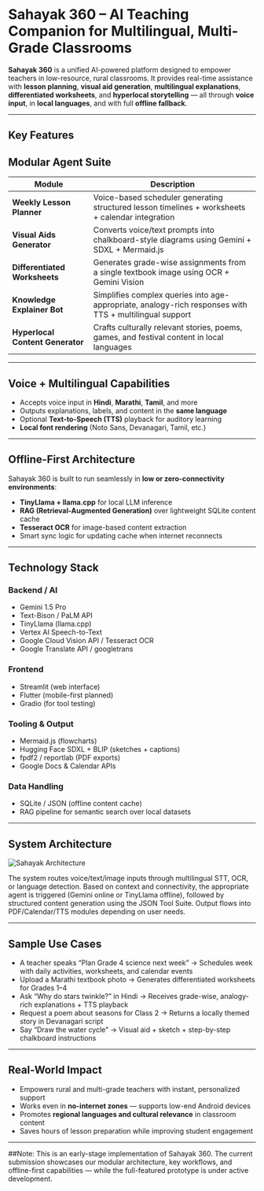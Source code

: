 # Sahayak 360 – AI Teaching Companion for Multilingual, Multi-Grade Classrooms

**Sahayak 360** is a unified AI-powered platform designed to empower teachers in low-resource, rural classrooms. It provides real-time assistance with **lesson planning**, **visual aid generation**, **multilingual explanations**, **differentiated worksheets**, and **hyperlocal storytelling** — all through **voice input**, in **local languages**, and with full **offline fallback**.

---

## Key Features

## Modular Agent Suite

| Module                          | Description |
|---------------------------------|-------------|
| **Weekly Lesson Planner**       | Voice-based scheduler generating structured lesson timelines + worksheets + calendar integration |
| **Visual Aids Generator**       | Converts voice/text prompts into chalkboard-style diagrams using Gemini + SDXL + Mermaid.js |
| **Differentiated Worksheets**   | Generates grade-wise assignments from a single textbook image using OCR + Gemini Vision |
| **Knowledge Explainer Bot**     | Simplifies complex queries into age-appropriate, analogy-rich responses with TTS + multilingual support |
| **Hyperlocal Content Generator**| Crafts culturally relevant stories, poems, games, and festival content in local languages |

---

## Voice + Multilingual Capabilities

- Accepts voice input in **Hindi**, **Marathi**, **Tamil**, and more  
- Outputs explanations, labels, and content in the **same language**  
- Optional **Text-to-Speech (TTS)** playback for auditory learning  
- **Local font rendering** (Noto Sans, Devanagari, Tamil, etc.)

---

## Offline-First Architecture

Sahayak 360 is built to run seamlessly in **low or zero-connectivity environments**:

- **TinyLlama + llama.cpp** for local LLM inference  
- **RAG (Retrieval-Augmented Generation)** over lightweight SQLite content cache  
- **Tesseract OCR** for image-based content extraction  
- Smart sync logic for updating cache when internet reconnects  

---

## Technology Stack

### Backend / AI
- Gemini 1.5 Pro  
- Text-Bison / PaLM API  
- TinyLlama (llama.cpp)  
- Vertex AI Speech-to-Text  
- Google Cloud Vision API / Tesseract OCR  
- Google Translate API / googletrans  

### Frontend
- Streamlit (web interface)  
- Flutter (mobile-first planned)  
- Gradio (for tool testing)  

### Tooling & Output
- Mermaid.js (flowcharts)  
- Hugging Face SDXL + BLIP (sketches + captions)  
- fpdf2 / reportlab (PDF exports)  
- Google Docs & Calendar APIs  

### Data Handling
- SQLite / JSON (offline content cache)  
- RAG pipeline for semantic search over local datasets  

---

## System Architecture

![Sahayak Architecture](https://github.com/user-attachments/assets/73f6a661-07ef-4b58-bd48-ed4554c2890c)

The system routes voice/text/image inputs through multilingual STT, OCR, or language detection. Based on context and connectivity, the appropriate agent is triggered (Gemini online or TinyLlama offline), followed by structured content generation using the JSON Tool Suite. Output flows into PDF/Calendar/TTS modules depending on user needs.

---

## Sample Use Cases

- A teacher speaks “Plan Grade 4 science next week” → Schedules week with daily activities, worksheets, and calendar events  
- Upload a Marathi textbook photo → Generates differentiated worksheets for Grades 1–4  
- Ask “Why do stars twinkle?” in Hindi → Receives grade-wise, analogy-rich explanations + TTS playback  
- Request a poem about seasons for Class 2 → Returns a locally themed story in Devanagari script  
- Say “Draw the water cycle” → Visual aid + sketch + step-by-step chalkboard instructions  

---

## Real-World Impact

- Empowers rural and multi-grade teachers with instant, personalized support  
- Works even in **no-internet zones** — supports low-end Android devices  
- Promotes **regional languages and cultural relevance** in classroom content  
- Saves hours of lesson preparation while improving student engagement  

---
##Note: This is an early-stage implementation of Sahayak 360. The current submission showcases our modular architecture, key workflows, and offline-first capabilities — while the full-featured prototype is under active development.

